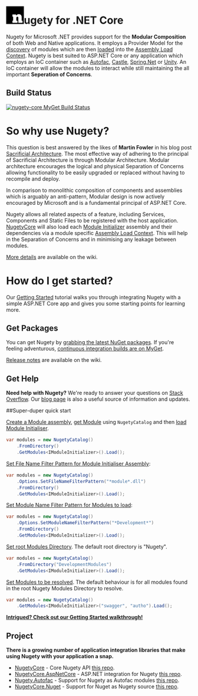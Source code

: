 # <img src="https://github.com/thinkabouthub/NugetyCore/blob/master/nugety_icon.png" width="48">ugety for .NET Core

Nugety for Microsoft .NET provides support for the **Modular Composition** of both Web and Native applications. It employs a Provider Model for the [discovery](https://github.com/thinkabouthub/NugetyCore/wiki/Module-Discovery) of modules which are then [loaded](https://github.com/thinkabouthub/NugetyCore/wiki/Load-Module) into the [Assembly Load Context](https://github.com/thinkabouthub/NugetyCore/wiki/Assembly-Load-Context). Nugety is best suited to ASP.NET Core or any application which employs an IoC container such as [Autofac](https://autofac.org), [Castle](http://www.castleproject.org/container/index.html), [Spring.Net](http://www.springframework.net/) or [Unity](http://unity.codeplex.com/). An IoC container will allow the modules to interact while still maintaining the all important **Seperation of Concerns**.
 
## Build Status
<a href="https://www.myget.org/"><img src="https://www.myget.org/BuildSource/Badge/nugety-core?identifier=b22965e9-f0b4-4e47-a73e-6f1e3a7b906f" alt="nugety-core MyGet Build Status" /></a>

# So why use Nugety?

This question is best answered by the likes of **Martin Fowler** in his blog post [Sacrificial Architecture](http://martinfowler.com/bliki/SacrificialArchitecture.html). The most effective way of adhering to the principal of Sacrificial Architecture is through Modular Architecture. Modular architecture encourages the logical and physical Separation of Concerns allowing functionality to be easily upgraded or replaced without having to recompile and deploy.

In comparison to monolithic composition of components and assemblies which is arguably an anti-pattern, Modular design is now actively encouraged by Microsoft and is a fundamental principal of ASP.NET Core. 

Nugety allows all related aspects of a feature, including Services, Components and Static Files to be registered with the host application. [NugetyCore](https://github.com/thinkabouthub/NugetyCore) will also load each [Module Initializer](https://github.com/thinkabouthub/NugetyCore/wiki/Module-Initializer) assembly and their dependencies via a module specific [Assembly Load Context](https://github.com/thinkabouthub/NugetyCore/wiki/Assembly-Load-Context). This will help in the Separation of Concerns and in minimising any leakage between modules.

[More details](https://github.com/thinkabouthub/NugetyCore/wiki/Use-Cases) are available on the wiki.

# How do I get started?
Our [Getting Started](https://github.com/thinkabouthub/NugetyCore/wiki/getting-started/) tutorial walks you through integrating Nugety with a simple ASP.NET Core app and gives you some starting points for learning more.

## Get Packages

You can get Nugety by [grabbing the latest NuGet packages](https://www.myget.org/feed/nugety-core/package/nuget/NugetyCore). If you're feeling adventurous, [continuous integration builds are on MyGet](https://www.myget.org/gallery/nugety-core).

[Release notes](https://github.com/thinkabouthub/nugety/release-notes) are available on the wiki.

## Get Help

**Need help with Nugety?** We're ready to answer your questions on [Stack Overflow](http://stackoverflow.com/questions/tagged/nugety). Our [blog page](https://thinkabout.ghost.io/) is also a useful source of information and updates.

##Super-duper quick start

[Create a Module assembly](https://github.com/thinkabouthub/NugetyCore/wiki/create-module/), [get Module](https://github.com/thinkabouthub/NugetyCore/wiki/get-module/) using `NugetyCatalog` and then [load Module Initialiser](https://github.com/thinkabouthub/NugetyCore/wiki/load-module/).

```C#
var modules = new NugetyCatalog()
	.FromDirectory()
	.GetModules<IModuleInitializer>().Load();
```

[Set File Name Filter Pattern for Module Initialiser Assembly](https://github.com/thinkabouthub/NugetyCore/wiki/SetFileNameFilterPattern/):

```C#
var modules = new NugetyCatalog()
	.Options.SetFileNameFilterPattern("*module*.dll")
	.FromDirectory()
	.GetModules<IModuleInitializer>().Load();
```

[Set Module Name Filter Pattern for Modules to load](https://github.com/thinkabouthub/NugetyCore/wiki/SetModuleNameFilterPattern/):

```C#
var modules = new NugetyCatalog()
	.Options.SetModuleNameFilterPattern("*Development*")
	.FromDirectory()
	.GetModules<IModuleInitializer>().Load();
```

[Set root Modules Directory](https://github.com/thinkabouthub/NugetyCore/wiki/Module-Discovery). The default root directory is "Nugety".

```C#
var modules = new NugetyCatalog()
	.FromDirectory("DevelopmentModules")
	.GetModules<IModuleInitializer>().Load();
```

[Set Modules to be resolved](https://github.com/thinkabouthub/NugetyCore/wiki/get-module/). The default behaviour is for all modules found in the root Nugety Modules Directory to resolve.

```C#
var modules = new NugetyCatalog()
	.GetModules<IModuleInitializer>("swagger", "autho").Load();
```

**[Intrigued? Check out our Getting Started walkthrough!](https://github.com/thinkabouthub/NugetyCore/wiki/getting-started/)**

## Project

**There is a growing number of application integration libraries that make using Nugety with your application a snap.**

- [NugetyCore](https://www.myget.org/feed/nugety-core/package/nuget/NugetyCore) - Core Nugety API [this repo](https://github.com/thinkabouthub/NugetyCore).
- [NugetyCore.AspNetCore](https://www.myget.org/feed/nugety-core/package/nuget/NugetyCore.AspNetCore) - ASP.NET integration for Nugety [this repo](https://github.com/thinkabouthub/NugetyCore).
- [Nugety.Autofac](https://github.com/thinkabouthub/nugety) - Support for Nugety as Autofac modules [this repo](https://github.com/thinkabouthub/NugetyCore).
- [NugetyCore.Nuget](https://www.myget.org/feed/nugety-core/package/nuget/NugetyCore.Nuget) - Support for Nuget as Nugety source [this repo](https://github.com/thinkabouthub/NugetyCore).
